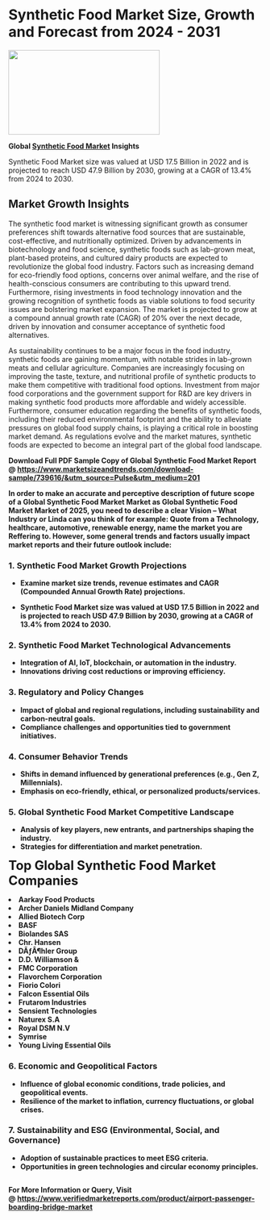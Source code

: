 <H1>Synthetic Food Market Size, Growth and Forecast from 2024 - 2031</H1><img class="aligncenter size-medium wp-image-584254" src="https://thirdeyenews.in/wp-content/uploads/2024/09/Global-Market-Research-300x168.jpeg" alt="" width="300" height="168" /><p><strong>Global&nbsp;<a href="https://www.marketsizeandtrends.com/download-sample/739616/&amp;utm_source=Pulse&amp;utm_medium=201">Synthetic Food Market</a> Insights</strong></p><p>Synthetic Food Market size was valued at USD 17.5 Billion in 2022 and is projected to reach USD 47.9 Billion by 2030, growing at a CAGR of 13.4% from 2024 to 2030.</p><p><h2>Market Growth Insights</h2> <p>The synthetic food market is witnessing significant growth as consumer preferences shift towards alternative food sources that are sustainable, cost-effective, and nutritionally optimized. Driven by advancements in biotechnology and food science, synthetic foods such as lab-grown meat, plant-based proteins, and cultured dairy products are expected to revolutionize the global food industry. Factors such as increasing demand for eco-friendly food options, concerns over animal welfare, and the rise of health-conscious consumers are contributing to this upward trend. Furthermore, rising investments in food technology innovation and the growing recognition of synthetic foods as viable solutions to food security issues are bolstering market expansion. The market is projected to grow at a compound annual growth rate (CAGR) of 20% over the next decade, driven by innovation and consumer acceptance of synthetic food alternatives.</p> <p><strong></strong></p> <p>As sustainability continues to be a major focus in the food industry, synthetic foods are gaining momentum, with notable strides in lab-grown meats and cellular agriculture. Companies are increasingly focusing on improving the taste, texture, and nutritional profile of synthetic products to make them competitive with traditional food options. Investment from major food corporations and the government support for R&D are key drivers in making synthetic food products more affordable and widely accessible. Furthermore, consumer education regarding the benefits of synthetic foods, including their reduced environmental footprint and the ability to alleviate pressures on global food supply chains, is playing a critical role in boosting market demand. As regulations evolve and the market matures, synthetic foods are expected to become an integral part of the global food landscape. <p><strong></p><p><span class=""><strong>Download Full PDF Sample Copy of Global Synthetic Food Market Report</strong> @ <a href="https://www.marketsizeandtrends.com/download-sample/739616/&amp;utm_source=Pulse&amp;utm_medium=201" target="_blank">https://www.marketsizeandtrends.com/download-sample/739616/&amp;utm_source=Pulse&amp;utm_medium=201</a></span></p><p>In order to make an accurate and perceptive description of future scope of a Global&nbsp;Synthetic Food Market Market as Global&nbsp;Synthetic Food Market Market of 2025, you need to describe a clear Vision &ndash; What Industry or Linda can you think of for example: Quote from a Technology, healthcare, automotive, renewable energy, name the market you are Reffering to. However, some general trends and factors usually impact market reports and their future outlook include:</p><h3>1.&nbsp;<strong>Synthetic Food Market Growth Projections</strong></h3><ul><li>Examine market size trends, revenue estimates and CAGR (Compounded Annual Growth Rate) projections.</li><li><p>Synthetic Food Market size was valued at USD 17.5 Billion in 2022 and is projected to reach USD 47.9 Billion by 2030, growing at a CAGR of 13.4% from 2024 to 2030.</p></li></ul><h3>2.&nbsp;<strong>Synthetic Food Market Technological Advancements</strong></h3><ul><li>Integration of AI, IoT, blockchain, or automation in the industry.</li><li>Innovations driving cost reductions or improving efficiency.</li></ul><h3>3.&nbsp;<strong>Regulatory and Policy Changes</strong></h3><ul><li>Impact of global and regional regulations, including sustainability and carbon-neutral goals.</li><li>Compliance challenges and opportunities tied to government initiatives.</li></ul><h3>4.&nbsp;<strong>Consumer Behavior Trends</strong></h3><ul><li>Shifts in demand influenced by generational preferences (e.g., Gen Z, Millennials).</li><li>Emphasis on eco-friendly, ethical, or personalized products/services.</li></ul><h3>5.&nbsp;<strong>Global Synthetic Food Market Competitive Landscape</strong></h3><ul><li>Analysis of key players, new entrants, and partnerships shaping the industry.</li><li>Strategies for differentiation and market penetration.</li></ul><p data-pm-slice="1 1 []"><span style="color: inherit; font-family: inherit; font-size: 25px;">Top Global Synthetic Food Market Companies</span></p><div class="" data-test-id=""><p><li>Aarkay Food Products</li><li> Archer Daniels Midland Company</li><li> Allied Biotech Corp</li><li> BASF</li><li> Biolandes SAS</li><li> Chr. Hansen</li><li> DÃƒÂ¶hler Group</li><li> D.D. Williamson &</li><li> FMC Corporation</li><li> Flavorchem Corporation</li><li> Fiorio Colori</li><li> Falcon Essential Oils</li><li> Frutarom Industries</li><li> Sensient Technologies</li><li> Naturex S.A</li><li> Royal DSM N.V</li><li> Symrise</li><li> Young Living Essential Oils</li></p></div><h3>6.&nbsp;<strong>Economic and Geopolitical Factors</strong></h3><ul><li>Influence of global economic conditions, trade policies, and geopolitical events.</li><li>Resilience of the market to inflation, currency fluctuations, or global crises.</li></ul><h3>7.&nbsp;<strong>Sustainability and ESG (Environmental, Social, and Governance)</strong></h3><ul><li>Adoption of sustainable practices to meet ESG criteria.</li><li>Opportunities in green technologies and circular economy principles.</li></ul><h2><strong style="font-size: 14px;">For More Information or Query, Visit @&nbsp;</strong><a style="background-color: #ffffff; font-size: 14px;" href="https://www.marketsizeandtrends.com/report/synthetic-food-market/" target="_blank">https://www.verifiedmarketreports.com/product/airport-passenger-boarding-bridge-market</a></h2>
